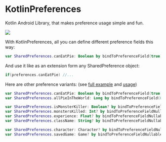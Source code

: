# KotlinPreferences
Kotlin Android Library, that makes preference usage simple and fun.

[![](https://jitpack.io/v/marcinmoskala/kotlinpreferences.svg)](https://jitpack.io/#marcinmoskala/kotlinpreferences)

With KotlinPreferences, all you can define different preference fields this way:

```kotlin
var SharedPreferences.canEatPie: Boolean by bindToPreferenceField(true)
```

And use it like as an extension form any SharedPreference object:

```kotlin
if(preferences.canEatPie) //...
```

Here are other preference variants: (see [full example](https://github.com/MarcinMoskala/KotlinPreferences/blob/master/kotlinpreferences-lib/src/androidTest/java/com/marcinmoskala/kotlinpreferences/ExampleConfig.kt) and [usage](https://github.com/MarcinMoskala/KotlinPreferences/tree/master/kotlinpreferences-lib/src/androidTest/java/com/marcinmoskala/kotlinpreferences))

```kotlin
var SharedPreferences.canEatPie: Boolean by bindToPreferenceField(true)
var SharedPreferences.allPieInTheWorld: Long by bindToPreferenceField(0)

var SharedPreferences.isMonsterKiller: Boolean? by bindToPreferenceFieldNullable()
var SharedPreferences.monstersKilled: Int? by bindToPreferenceFieldNullable()
var SharedPreferences.experience: Float? by bindToPreferenceFieldNullable()
var SharedPreferences.className: String? by bindToPreferenceFieldNullable()

var SharedPreferences.character: Character? by bindToPreferenceFieldNullable()
var SharedPreferences.savedGame: Game? by bindToPreferenceFieldNullable()
```